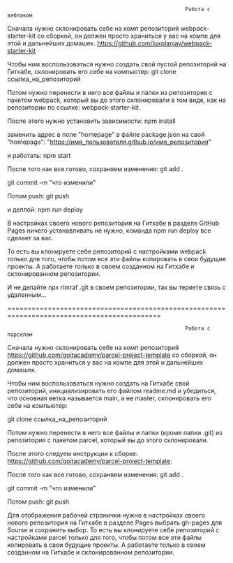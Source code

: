                                                              Работа с вебпаком
                    
                    

Сначала нужно склонировать себе на комп репозиторий webpack-starter-kit со сборкой, он должен просто храниться у вас на компе для этой и дальнейших домашек. https://github.com/luxplanjay/webpack-starter-kit    

Чтобы ним воспользоваться нужно создать свой пустой репозиторий на Гитхабе, склонировать его себе на компьютер:
  git clone ссылка_на_репозиторий
  
Потом нужно перенести в него все файлы и папки из репозитория с пакетом webpack, который вы до этого склонировали в том виде, как на репозитории по ссылке: webpack-starter-kit.

После этого нужно установить зависимости:
 npm install 
 
заменить адрес в поле "homepage" в файле package.json на свой 
"homepage": "https://имя_пользователя.github.io/имя_репозитория"

и работать:
npm start

После того как все готово, сохраняем изменения:
  git add .
  
  git commit -m "что изменили"
  
Потом push:
  git push
  
 и деплой: 
npm run deploy

В настройках своего нового репозитория на Гитхабе в разделе GitHub Pages ничего устанавливать не нужно, команда npm run deploy все сделает за вас.

То есть вы клонируете себе репозиторий с настройками webpack только для того, чтобы потом все эти файлы копировать в свои будущие проекты. А работаете только в своем созданном на Гитхабе и склонированном репозитории.

И не делайте npx rimraf .git в своем репозитории, так вы теряете связь с удаленным...


============================================================================================

                                                             Работа с парселом                   
                                                             

Сначала нужно склонировать себе на комп репозиторий https://github.com/goitacademy/parcel-project-template со сборкой, он должен просто храниться у вас на компе для этой и дальнейших домашек.

Чтобы ним воспользоваться нужно создать на Гитхабе свой репозиторий, инициализировать его файлом readme.md и убедиться, что основная ветка называется main, а не master, склонировать его себе на компьютер:

  git clone ссылка_на_репозиторий
  
Потом нужно перенести в него все файлы и папки (кроме папки .git) из репозитория с пакетом parcel, который вы до этого склонировали.

После этого следуем инструкции к сборке: https://github.com/goitacademy/parcel-project-template.

После того как все готово, сохраняем изменения:
  git add .
  
  git commit -m "что изменили"
  
Потом push:
  git push 
  
Для отображения рабочей странички нужно в настройках своего нового репозитория на Гитхабе в разделе Pages выбрать gh-pages для Sourse и сохранить выбор.
То есть вы клонируете себе репозиторий с настройками parcel только для того, чтобы потом все эти файлы копировать в свои будущие проекты. 
А работаете только в своем созданном на Гитхабе и склонированном репозитории. 


